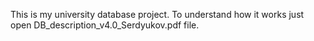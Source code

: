 This is my university database project.
To understand how it works just open DB_description_v4.0_Serdyukov.pdf file.
